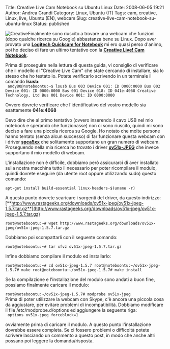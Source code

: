 Title: Creative Live Cam Notebook su Ubuntu Linux
Date: 2008-06-05 19:21
Author: Andrea Grandi
Category: Linux, Ubuntu (IT)
Tags: cam, creative, Linux, live, Ubuntu (EN), webcam
Slug: creative-live-cam-notebook-su-ubuntu-linux
Status: published

![Creative](http://www.andreagrandi.it/wp-content/uploads/2008/06/creative_live_cam_trasparente1.png)Finalmente
sono riuscito a trovare una webcam che funzioni (dopo qualche ricerca su
Google) abbastanza bene su Linux. Dopo aver provato una **[Logitech
Quickcam for
Notebook](http://www.logitech.com/index.cfm/webcam_communications/webcams/devices/2989&cl=it,it)**
mi ero quasi perso d'animo, poi ho deciso di fare un ultimo tentativo
con la [**Creative Live! Cam
Notebook**](http://it.europe.creative.com/products/product.asp?category=218&subcategory=219&product=16710).

Prima di proseguire nella lettura di questa guida, vi consiglio di
verificare che il modello di "Creative Live Cam" che state cercando di
installare, sia lo stesso che ho testato io. Potete verificarlo
scrivendo in un terminale il comando **lsusb**:  
` andy80@noteboontu:~$ lsusb Bus 003 Device 001: ID 0000:0000 Bus 002 Device 001: ID 0000:0000 Bus 001 Device 018: ID 041e:4068 Creative Technology, Ltd Bus 001 Device 001: ID 0000:0000`

Ovvero dovrete verificare che l'identificativo del vostro modello sia
esattamente **041e:4068**

Devo dire che al primo tentativo (ovvero inserendo il cavo USB nel mio
notebook e sperando che funzionasse) non ci sono riuscito, quindi mi
sono deciso a fare una piccola ricerca su Google. Ho notato che molte
persone hanno tentato (senza alcun successo) di far funzionare questa
webcam con i driver [**spca5xx**](http://mxhaard.free.fr/spca5xx.html)
che solitamente supportano un gran numero di webcam. Proseguendo nella
mia ricerca ho trovato i driver
**[ov51x-JPEG](http://www.rastageeks.org/ov51x-jpeg/index.php/Main_Page)**
che invece supportano il mio modello di webcam.

L'installazione non è difficile, dobbiamo però assicurarci di aver
installato sulla nostra macchina tutto il necessario per poter
ricompilare il modulo, quindi dovrete eseguire (da utente root oppure
utilizzando sudo) questo comando:

`apt-get install build-essential linux-headers-$(uname -r)`

A questo punto dovrete scaricare i sorgenti del driver, da questo
indirizzo: 
[**http://www.rastageeks.org/downloads/ov51x-jpeg/ov51x-jpeg-1.5.7.tar.gz**](http://www.rastageeks.org/downloads/ov51x-jpeg/ov51x-jpeg-1.5.7.tar.gz)

`root@noteboontu:~# wget http://www.rastageeks.org/downloads/ov51x-jpeg/ov51x-jpeg-1.5.7.tar.gz`

Dobbiamo poi scompattarli con il seguente comando:

`root@noteboontu:~# tar xfvz ov51x-jpeg-1.5.7.tar.gz`

Infine dobbiamo compilare il modulo ed installarlo:

`root@noteboontu:~# cd ov51x-jpeg-1.5.7 root@noteboontu:~/ov51x-jpeg-1.5.7# make root@noteboontu:~/ov51x-jpeg-1.5.7# make install`

Se la compilazione e l'installazione del modulo sono andati a buon fine,
possiamo finalmente caricare il modulo:

`root@noteboontu:~/ov51x-jpeg-1.5.7# modprobe ov51x-jpeg`  
Prima di poter utilizzare la webcam con Skype, c'è ancora una piccola
cosa da aggiustare, per evitare problemi di incompatibilità. Dobbiamo
modificare il file /etc/modprobe.d/options ed aggiungere la seguente
riga:  
` options ov51x-jpeg forceblock=1`

ovviamente prima di caricare il modulo. A questo punto l'installazione
dovrebbe essere completa. Se ci fossero problemi o difficoltà potete
scrivere lasciando un commento a questo post, in modo che anche altri
possano poi leggere la domanda/risposta.
